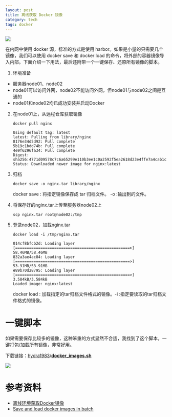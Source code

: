 ```yaml
---
layout: post
title: 离线获取 Docker 镜像
category: tech
tags: docker
---
```

![](https://cdn.kelu.org/blog/tags/docker.jpg)

在内网中使用 docker 源，标准的方式是使用 harbor。如果是小量的只需要几个镜像，我们可以使用 docker save 和 docker load 的命令，将外部的容器镜像导入内部。下面介绍一下用法，最后还附带一个一键保存、还原所有镜像的脚本。

1.  环境准备

*   服务器node01、node02
*   node01可以访问外网，node02不能访问外网，但node01与node02之间是互通的
*   node01和node02均已成功安装并启动Docker

2.  在node01上，从远程仓库获取镜像

		docker pull nginx
	
		Using default tag: latest
		latest: Pulling from library/nginx
		8176e34d5d92: Pull complete
		5b19c1bdd74b: Pull complete
		4e9f6296fa34: Pull complete
		Digest: sha256:4771d09578c7c6a65299e110b3ee1c0a2592f5ea2618d23e4ffe7a4cab1ce5de
		Status: Downloaded newer image for nginx:latest

3.  归档

    ```
    docker save -o nginx.tar library/nginx
    ```
    docker save : 将指定镜像保存成 tar 归档文件。 -o :输出到的文件。
4.  将保存好的nginx.tar上传至服务器node02上

    ```
    scp nginx.tar root@node02:/tmp
    ```
5.  登录node02，加载nginx.tar

		docker load -i /tmp/nginx.tar

		014cf8bfcb2d: Loading layer [==================================================>]  58.46MB/58.46MB
		832a3ae4ac84: Loading layer [==================================================>]  53.91MB/53.91MB
		e89b70d28795: Loading layer [==================================================>]  3.584kB/3.584kB
		Loaded image: nginx:latest

	docker load : 加载指定的tar归档文件格式的镜像。-i :指定要读取的tar归档文件格式的镜像。
# 一键脚本

如果需要保存比较多的镜像，这种笨重的方式显然不合适，我找到了这个脚本，一键打包/加载所有镜像，非常好用。

下载链接：[hydra1983](https://gist.github.com/hydra1983)/**[docker_images.sh](https://gist.github.com/hydra1983/22b2bed38b4f5f56caa87c830c96378d)**

![](https://cdn.kelu.org/blog/2018/02/20180224132216.jpg)

# 参考资料

* [离线环境获取Docker镜像](https://my.oschina.net/u/3446722/blog/988807)
* [Save and load docker images in batch](https://gist.github.com/hydra1983/22b2bed38b4f5f56caa87c830c96378d)